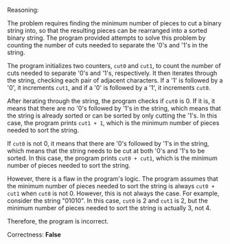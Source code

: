 Reasoning:

The problem requires finding the minimum number of pieces to cut a binary string into, so that the resulting pieces can be rearranged into a sorted binary string. The program provided attempts to solve this problem by counting the number of cuts needed to separate the '0's and '1's in the string.

The program initializes two counters, `cut0` and `cut1`, to count the number of cuts needed to separate '0's and '1's, respectively. It then iterates through the string, checking each pair of adjacent characters. If a '1' is followed by a '0', it increments `cut1`, and if a '0' is followed by a '1', it increments `cut0`.

After iterating through the string, the program checks if `cut0` is 0. If it is, it means that there are no '0's followed by '1's in the string, which means that the string is already sorted or can be sorted by only cutting the '1's. In this case, the program prints `cut1 + 1`, which is the minimum number of pieces needed to sort the string.

If `cut0` is not 0, it means that there are '0's followed by '1's in the string, which means that the string needs to be cut at both '0's and '1's to be sorted. In this case, the program prints `cut0 + cut1`, which is the minimum number of pieces needed to sort the string.

However, there is a flaw in the program's logic. The program assumes that the minimum number of pieces needed to sort the string is always `cut0 + cut1` when `cut0` is not 0. However, this is not always the case. For example, consider the string "01010". In this case, `cut0` is 2 and `cut1` is 2, but the minimum number of pieces needed to sort the string is actually 3, not 4.

Therefore, the program is incorrect.

Correctness: **False**
